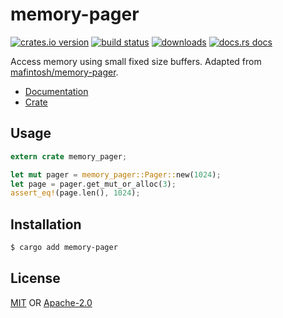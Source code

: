 # memory-pager
[![crates.io version][1]][2] [![build status][3]][4]
[![downloads][5]][6] [![docs.rs docs][7]][8]

Access memory using small fixed size buffers. Adapted from
[mafintosh/memory-pager](https://github.com/mafintosh/memory-pager).

- [Documentation][8]
- [Crate][2]

## Usage
```rust
extern crate memory_pager;

let mut pager = memory_pager::Pager::new(1024);
let page = pager.get_mut_or_alloc(3);
assert_eq!(page.len(), 1024);
```

## Installation
```sh
$ cargo add memory-pager
```

## License
[MIT](./LICENSE-MIT) OR [Apache-2.0](./LICENSE-APACHE)

[1]: https://img.shields.io/crates/v/memory-pager.svg?style=flat-square
[2]: https://crates.io/crates/memory-pager
[3]: https://img.shields.io/travis/datrs/memory-pager.svg?style=flat-square
[4]: https://travis-ci.org/datrs/memory-pager
[5]: https://img.shields.io/crates/d/memory-pager.svg?style=flat-square
[6]: https://crates.io/crates/memory-pager
[7]: https://docs.rs/memory-pager/badge.svg
[8]: https://docs.rs/memory-pager
